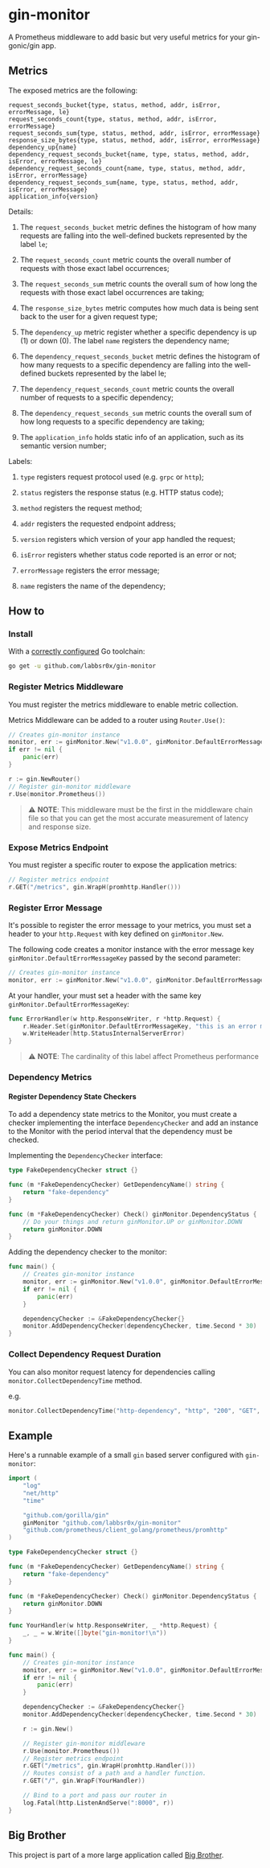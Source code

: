 # gin-monitor

A Prometheus middleware to add basic but very useful metrics for your gin-gonic/gin app.

## Metrics

The exposed metrics are the following:

```
request_seconds_bucket{type, status, method, addr, isError, errorMessage, le}
request_seconds_count{type, status, method, addr, isError, errorMessage}
request_seconds_sum{type, status, method, addr, isError, errorMessage}
response_size_bytes{type, status, method, addr, isError, errorMessage}
dependency_up{name}
dependency_request_seconds_bucket{name, type, status, method, addr, isError, errorMessage, le}
dependency_request_seconds_count{name, type, status, method, addr, isError, errorMessage}
dependency_request_seconds_sum{name, type, status, method, addr, isError, errorMessage}
application_info{version}
```

Details:

1. The `request_seconds_bucket` metric defines the histogram of how many requests are falling into the well-defined buckets represented by the label `le`;

2. The `request_seconds_count` metric counts the overall number of requests with those exact label occurrences;

3. The `request_seconds_sum` metric counts the overall sum of how long the requests with those exact label occurrences are taking;

4. The `response_size_bytes` metric computes how much data is being sent back to the user for a given request type;

5. The `dependency_up` metric register whether a specific dependency is up (1) or down (0). The label `name` registers the dependency name;

6. The `dependency_request_seconds_bucket` metric defines the histogram of how many requests to a specific dependency are falling into the well-defined buckets represented by the label le;

7. The `dependency_request_seconds_count` metric counts the overall number of requests to a specific dependency;

8. The `dependency_request_seconds_sum` metric counts the overall sum of how long requests to a specific dependency are taking;

9. The `application_info` holds static info of an application, such as its semantic version number;

Labels:

1. `type` registers request protocol used (e.g. `grpc` or `http`);

2. `status` registers the response status (e.g. HTTP status code);

3. `method` registers the request method;

4. `addr` registers the requested endpoint address;

5. `version` registers which version of your app handled the request;

6. `isError` registers whether status code reported is an error or not;

7. `errorMessage` registers the error message;

8. `name` registers the name of the dependency;

## How to

### Install

With a [correctly configured](https://golang.org/doc/install#testing) Go toolchain:

```sh
go get -u github.com/labbsr0x/gin-monitor
```

### Register Metrics Middleware 
You must register the metrics middleware to enable metric collection. 

Metrics Middleware can be added to a router using `Router.Use()`:

```go
// Creates gin-monitor instance
monitor, err := ginMonitor.New("v1.0.0", ginMonitor.DefaultErrorMessageKey, ginMonitor.DefaultBuckets)
if err != nil {
    panic(err)
}

r := gin.NewRouter()
// Register gin-monitor middleware
r.Use(monitor.Prometheus())
```

> :warning: **NOTE**: 
> This middleware must be the first in the middleware chain file so that you can get the most accurate measurement of latency and response size.

### Expose Metrics Endpoint

You must register a specific router to expose the application metrics:

```go
// Register metrics endpoint
r.GET("/metrics", gin.WrapH(promhttp.Handler()))
```

### Register Error Message

It's possible to register the error message to your metrics, you must set a header to your `http.Request` with key defined on `ginMonitor.New`.

The following code creates a monitor instance with the error message key `ginMonitor.DefaultErrorMessageKey` passed by the second parameter:

```go
// Creates gin-monitor instance
monitor, err := ginMonitor.New("v1.0.0", ginMonitor.DefaultErrorMessageKey, ginMonitor.DefaultBuckets)
```

At your handler, your must set a header with the same key `ginMonitor.DefaultErrorMessageKey`:
```go
func ErrorHandler(w http.ResponseWriter, r *http.Request) {
	r.Header.Set(ginMonitor.DefaultErrorMessageKey, "this is an error message - internal server error")
	w.WriteHeader(http.StatusInternalServerError)
}
``` 

> :warning: **NOTE**: 
> The cardinality of this label affect Prometheus performance 

### Dependency Metrics

#### Register Dependency State Checkers

To add a dependency state metrics to the Monitor, you must create a checker implementing the interface `DependencyChecker` and add an instance to the Monitor with the period interval that the dependency must be checked.

Implementing the `DependencyChecker` interface:
```go
type FakeDependencyChecker struct {}

func (m *FakeDependencyChecker) GetDependencyName() string {
	return "fake-dependency"
}

func (m *FakeDependencyChecker) Check() ginMonitor.DependencyStatus {
    // Do your things and return ginMonitor.UP or ginMonitor.DOWN
	return ginMonitor.DOWN
}
```

Adding the dependency checker to the monitor:
```go
func main() {
	// Creates gin-monitor instance
	monitor, err := ginMonitor.New("v1.0.0", ginMonitor.DefaultErrorMessageKey, ginMonitor.DefaultBuckets)
	if err != nil {
		panic(err)
	}

	dependencyChecker := &FakeDependencyChecker{}
	monitor.AddDependencyChecker(dependencyChecker, time.Second * 30)
}
```

### Collect Dependency Request Duration

You can also monitor request latency for dependencies calling `monitor.CollectDependencyTime` method.

e.g.
```go
monitor.CollectDependencyTime("http-dependency", "http", "200", "GET", "localhost:8001", "false", "", 10)
``` 

## Example

Here's a runnable example of a small `gin` based server configured with `gin-monitor`:

```go
import (
	"log"
	"net/http"
	"time"

	"github.com/gorilla/gin"
	ginMonitor "github.com/labbsr0x/gin-monitor"
	"github.com/prometheus/client_golang/prometheus/promhttp"
)

type FakeDependencyChecker struct {}

func (m *FakeDependencyChecker) GetDependencyName() string {
	return "fake-dependency"
}

func (m *FakeDependencyChecker) Check() ginMonitor.DependencyStatus {
	return ginMonitor.DOWN
}

func YourHandler(w http.ResponseWriter, _ *http.Request) {
	_, _ = w.Write([]byte("gin-monitor!\n"))
}

func main() {
	// Creates gin-monitor instance
	monitor, err := ginMonitor.New("v1.0.0", ginMonitor.DefaultErrorMessageKey, ginMonitor.DefaultBuckets)
	if err != nil {
		panic(err)
	}

	dependencyChecker := &FakeDependencyChecker{}
	monitor.AddDependencyChecker(dependencyChecker, time.Second * 30)

	r := gin.New()

	// Register gin-monitor middleware
	r.Use(monitor.Prometheus())
	// Register metrics endpoint
	r.GET("/metrics", gin.WrapH(promhttp.Handler()))
	// Routes consist of a path and a handler function.
	r.GET("/", gin.WrapF(YourHandler))

	// Bind to a port and pass our router in
	log.Fatal(http.ListenAndServe(":8000", r))
}
```

## Big Brother

This project is part of a more large application called [Big Brother](https://github.com/labbsr0x/big-brother).